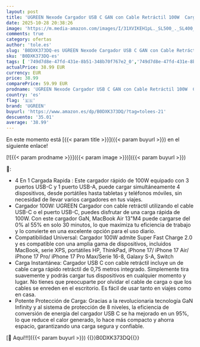 ```yaml
---
layout: post
title: 'UGREEN Nexode Cargador USB C GAN con Cable Retráctil 100W  Carga Rápido con 4 Puertos  Compatible con MacBook Pro/Air  Galaxy S-A  iPhone 17 Pro MAX Air/Serie 16-8  iPad'
date: 2025-10-28 20:38:26
image: 'https://m.media-amazon.com/images/I/31XVIKEH1pL._SL500_._SL400_.jpg'
comments: true
category: ofertas
author: 'tole.es'
slug: 'B0DXK373DQ-es UGREEN Nexode Cargador USB C GAN con Cable Retráctil 100W...'
sku: 'B0DXK373DQ-es'
tags: [ '749d7d8e-47fd-431e-8b51-348b70f767e2_0','749d7d8e-47fd-431e-8b51-348b70f767e2_6901','Accesorios para móviles','Arborist Merchandising Root','Cargadores de móvil de red','Cargadores para móviles','Comunicación móvil y accesorios','Electrónica','Self Service','Special Features Stores','Top Brands Tech Peripherals','Top Brands Tech Selection','ipad','iphone','ugreen','🇪🇸', ]
actualPrice: 38.99 EUR
currency: EUR
price: 38.99
comparePrice: 59.99 EUR
prodname: 'UGREEN Nexode Cargador USB C GAN con Cable Retráctil 100W  Carga Rápido con 4 Puertos  Compatible con MacBook Pro/Air  Galaxy S-A  iPhone 17 Pro MAX Air/Serie 16-8  iPad'
country: 'es'
flag: '🇪🇸'
brand: 'UGREEN'
buyurl: 'https://www.amazon.es/dp/B0DXK373DQ/?tag=tolees-21'
descuento: '35.01'
average: '38.99'
---
```


En este momento está [{{< param title >}}]({{< param buyurl >}}) en el siguiente enlace!

[![{{< param prodname >}}]({{< param image >}})]({{< param buyurl >}})

🔎:

- 4 En 1 Cargada Rapida : Este cargador rápido de 100W equipado con 3 puertos USB-C y 1 puerto USB-A, puede cargar simultáneamente 4 dispositivos, desde portátiles hasta tabletas y teléfonos móviles, sin necesidad de llevar varios cargadores en tus viajes.
- Cargador 100W: UGREEN Cargador con cable retráctil utilizando el cable USB-C o el puerto USB-C, puedes disfrutar de una carga rápida de 100W. Con este cargador GaN, MacBook Air 13"M4 puede cargarse del 0% al 55% en solo 30 minutos, lo que maximiza tu eficiencia de trabajo y lo convierte en una excelente opción para el uso diario.
- Compatibilidad Universal: Cargador 100W admite Super Fast Charge 2.0 y es compatible con una amplia gama de dispositivos, incluidos MacBook, serie XPS, portátiles HP, ThinkPad, iPhone 17/ iPhone 17 Air/ iPhone 17 Pro/ iPhone 17 Pro Max/Serie 16-8, Galaxy S-A, Switch
- Carga Instantánea: Cargador USB C con cable retráctil incluye un de cable carga rápido retráctil de 0,75 metros integrado. Simplemente tira suavemente y podrás cargar tus dispositivos en cualquier momento y lugar. No tienes que preocuparte por olvidar el cable de carga o que los cables se enreden en el escritorio. Es fácil de usar tanto en viajes como en casa.
- Potente Protección de Carga: Gracias a la revolucionaria tecnología GaN Infinity y al sistema de protección de 8 niveles, la eficiencia de conversión de energía del cargador USB C se ha mejorado en un 95%, lo que reduce el calor generado, lo hace más compacto y ahorra espacio, garantizando una carga segura y confiable.

[🛒 Aquí!!!]({{< param buyurl >}})
{{<world>}}B0DXK373DQ{{</world>}}
